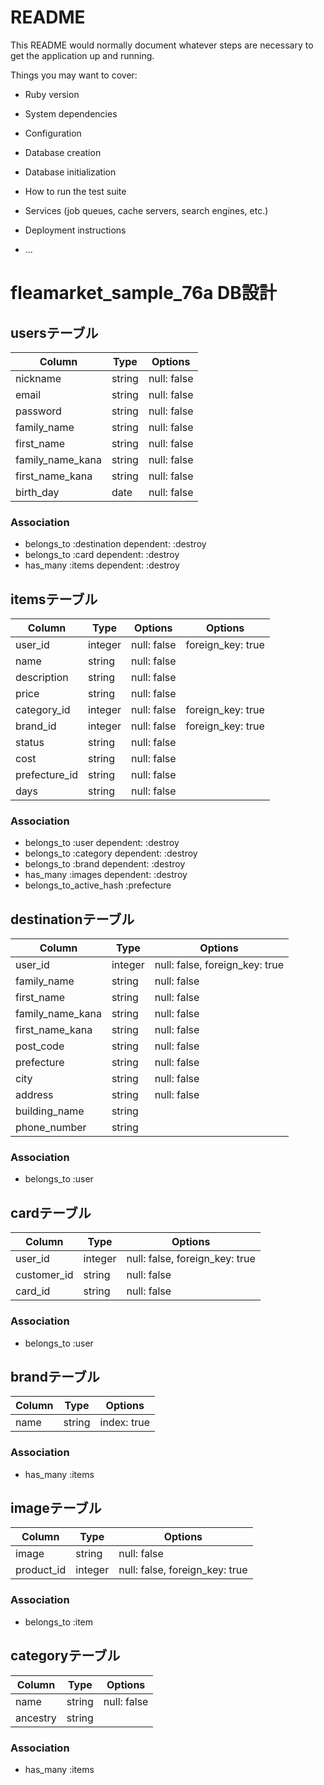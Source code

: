 # README

This README would normally document whatever steps are necessary to get the
application up and running.

Things you may want to cover:

* Ruby version

* System dependencies

* Configuration

* Database creation

* Database initialization

* How to run the test suite

* Services (job queues, cache servers, search engines, etc.)

* Deployment instructions

* ...

# fleamarket_sample_76a DB設計
## usersテーブル
|Column|Type|Options|
|------|----|-------|
|nickname|string|null: false|
|email|string|null: false|
|password|string|null: false|
|family_name|string|null: false|
|first_name|string|null: false|
|family_name_kana|string|null: false|
|first_name_kana|string|null: false|
|birth_day|date|null: false|
### Association
- belongs_to :destination dependent: :destroy
- belongs_to :card dependent: :destroy
- has_many :items dependent: :destroy

## itemsテーブル
|Column|Type|Options|Options|
|------|----|-------|-------|
|user_id|integer|null: false|foreign_key: true|
|name|string|null: false|
|description|string|null: false|
|price|string|null: false|
|category_id|integer|null: false|foreign_key: true|
|brand_id|integer|null: false|foreign_key: true|
|status|string|null: false|
|cost|string|null: false
|prefecture_id|string|null: false|
|days|string|null: false|
### Association
- belongs_to :user dependent: :destroy
- belongs_to :category dependent: :destroy
- belongs_to :brand dependent: :destroy
- has_many :images dependent: :destroy
- belongs_to_active_hash :prefecture

## destinationテーブル
|Column|Type|Options|
|------|----|-------|
|user_id|integer|null: false, foreign_key: true|
|family_name|string|null: false|
|first_name|string|null: false|
|family_name_kana|string|null: false|
|first_name_kana|string|null: false|
|post_code|string|null: false|
|prefecture|string|null: false|
|city|string|null: false|
|address|string|null: false|
|building_name|string|
|phone_number|string|
### Association
- belongs_to :user

## cardテーブル
|Column|Type|Options|
|------|----|-------|
|user_id|integer|null: false, foreign_key: true|
|customer_id|string|null: false|
|card_id|string|null: false|
### Association
- belongs_to :user

## brandテーブル
|Column|Type|Options|
|------|----|-------|
|name|string|index: true|
### Association
- has_many :items

## imageテーブル
|Column|Type|Options|
|------|----|-------|
|image|string|null: false|
|product_id|integer|null: false, foreign_key: true|
### Association
- belongs_to :item

## categoryテーブル
|Column|Type|Options|
|------|----|-------|
|name|string|null: false|
|ancestry|string|
### Association
- has_many :items

